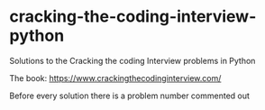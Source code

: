 # cracking-the-coding-interview-python
Solutions to the Cracking the coding Interview problems in Python

The book: https://www.crackingthecodinginterview.com/

Before every solution there is a problem number commented out
